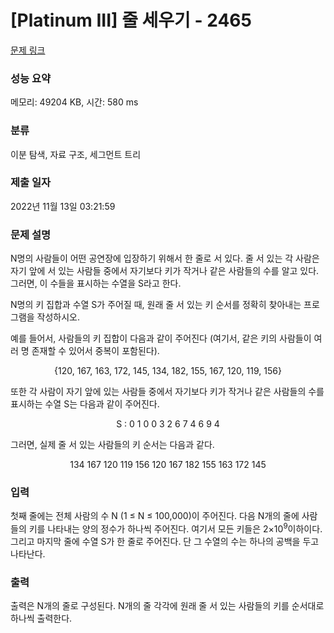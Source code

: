 # [Platinum III] 줄 세우기 - 2465 

[문제 링크](https://www.acmicpc.net/problem/2465) 

### 성능 요약

메모리: 49204 KB, 시간: 580 ms

### 분류

이분 탐색, 자료 구조, 세그먼트 트리

### 제출 일자

2022년 11월 13일 03:21:59

### 문제 설명

<p>N명의 사람들이 어떤 공연장에 입장하기 위해서 한 줄로 서 있다. 줄 서 있는 각 사람은 자기 앞에 서 있는 사람들 중에서 자기보다 키가 작거나 같은 사람들의 수를 알고 있다. 그러면, 이 수들을 표시하는 수열을 S라고 한다.</p>

<p>N명의 키 집합과 수열 S가 주어질 때, 원래 줄 서 있는 키 순서를 정확히 찾아내는 프로그램을 작성하시오. </p>

<p>예를 들어서, 사람들의 키 집합이 다음과 같이 주어진다 (여기서, 같은 키의 사람들이 여러 명 존재할 수 있어서 중복이 포함된다). </p>

<p style="text-align: center;">{120, 167, 163, 172, 145, 134, 182, 155, 167, 120, 119, 156}</p>

<p>또한 각 사람이 자기 앞에 있는 사람들 중에서 자기보다 키가 작거나 같은 사람들의 수를 표시하는 수열 S는 다음과 같이 주어진다. </p>

<p style="text-align: center;">S : 0 1 0 0 3 2 6 7 4 6 9 4</p>

<p>그러면, 실제 줄 서 있는 사람들의 키 순서는 다음과 같다. </p>

<p style="text-align: center;">134 167 120 119 156 120 167 182 155 163  172 145</p>

### 입력 

 <p>첫째 줄에는 전체 사람의 수 N (1 ≤ N ≤ 100,000)이 주어진다. 다음 N개의 줄에 사람들의 키를 나타내는 양의 정수가 하나씩 주어진다. 여기서 모든 키들은 2×10<sup>9</sup>이하이다. 그리고 마지막 줄에 수열 S가 한 줄로 주어진다. 단 그 수열의 수는 하나의 공백을 두고 나타난다. </p>

### 출력 

 <p>출력은 N개의 줄로 구성된다. N개의 줄 각각에 원래 줄 서 있는 사람들의 키를 순서대로 하나씩 출력한다. </p>

